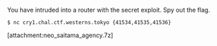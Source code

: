 You have intruded into a router with the secret exploit. Spy out the flag.

```
$ nc cry1.chal.ctf.westerns.tokyo {41534,41535,41536}
```
[attachment:neo_saitama_agency.7z]
